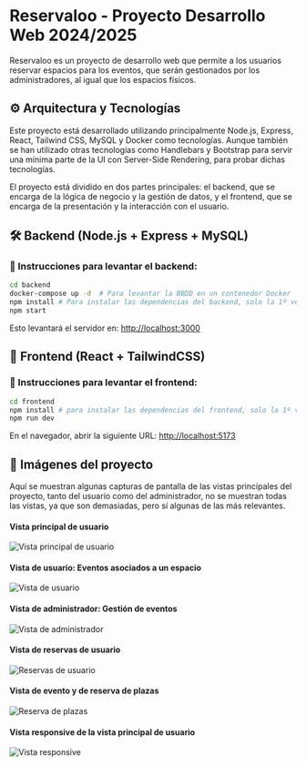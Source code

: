 # Reservaloo - Proyecto Desarrollo Web 2024/2025 

Reservaloo es un proyecto de desarrollo web que permite a los usuarios reservar espacios para los eventos, que serán gestionados por los administradores, al igual que los espacios físicos.   

## ⚙️ Arquitectura y Tecnologías

Este proyecto está desarrollado utilizando principalmente Node.js, Express, React, Tailwind CSS, MySQL y Docker como tecnologías. Aunque también se han utilizado otras tecnologías como Handlebars y Bootstrap para servir una mínima parte de la UI con Server-Side Rendering, para probar dichas tecnologías.

El proyecto está dividido en dos partes principales: el backend, que se encarga de la lógica de negocio y la gestión de datos, y el frontend, que se encarga de la presentación y la interacción con el usuario.

## 🛠️ Backend (Node.js + Express + MySQL)

### 📂 Instrucciones para levantar el backend:


```bash
cd backend
docker-compose up -d  # Para levantar la BBDD en un contenedor Docker
npm install # Para instalar las dependencias del backend, solo la 1º vez
npm start
```
Esto levantará el servidor en: [http://localhost:3000](http://localhost:3000)


## 🚀 Frontend (React + TailwindCSS)

### 📂 Instrucciones para levantar el frontend:

```bash
cd frontend
npm install # para instalar las dependencias del frontend, solo la 1º vez
npm run dev
```
En el navegador, abrir la siguiente URL: [http://localhost:5173](http://localhost:5173)

## 📸 Imágenes del proyecto

Aquí se muestran algunas capturas de pantalla de las vistas principales del proyecto, tanto del usuario como del administrador, no se muestran todas las vistas, ya que son demasiadas, pero sí algunas de las más relevantes.

#### Vista principal de usuario

![Vista principal de usuario](https://github.com/antncaballero/Proyecto-DAWEB/blob/main/imagenes-readme/principal-user.png)

#### Vista de usuario: Eventos asociados a un espacio

![Vista de usuario](https://github.com/antncaballero/Proyecto-DAWEB/blob/main/imagenes-readme/espacio-user.png)

#### Vista de administrador: Gestión de eventos

![Vista de administrador](https://github.com/antncaballero/Proyecto-DAWEB/blob/main/imagenes-readme/eventos-admin.png)

#### Vista de reservas de usuario

![Reservas de usuario](https://github.com/antncaballero/Proyecto-DAWEB/blob/main/imagenes-readme/reservas-user.png)

#### Vista de evento y de reserva de plazas

![Reserva de plazas](https://github.com/antncaballero/Proyecto-DAWEB/blob/main/imagenes-readme/reservaplazas-user.png)

#### Vista responsive de la vista principal de usuario

![Vista responsive](https://github.com/antncaballero/Proyecto-DAWEB/blob/main/imagenes-readme/responsive-user.png)
